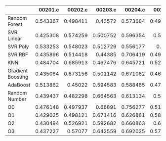 |                   |   00201.c |   00202.c |   00203.c |   00204.c |   00205.c |   00206.c |   00207.c |   00208.c |   00209.c |   00210.c |   00211.c |   00212.c |   00213.c |   00214.c |   00215.c |   00216.c |   00217.c |   00218.c |   00219.c |   00220.c |   nestedLoop.c |   recursion.c |   select.c |   test10.c |   test11.c |   test12.c |   test13.c |   test1.c |   test2.c |   test3.c |   test4.c |   test5.c |   test6.c |   test7.c |   test8.c |   test9.c |    toy.c |
|:------------------|----------:|----------:|----------:|----------:|----------:|----------:|----------:|----------:|----------:|----------:|----------:|----------:|----------:|----------:|----------:|----------:|----------:|----------:|----------:|----------:|---------------:|--------------:|-----------:|-----------:|-----------:|-----------:|-----------:|----------:|----------:|----------:|----------:|----------:|----------:|----------:|----------:|----------:|---------:|
| Random Forest     |  0.543367 |  0.498411 |  0.43572  |  0.573684 |  0.493563 |  0.58315  |  0.515549 |  0.449786 |  0.493385 |  0.619827 |  0.606081 |  0.537558 |  0.576503 |  0.454816 |  0.512037 |  0.537626 |  0.545729 |  0.494731 |  0.520248 |  0.540348 |       0.494677 |      0.588104 |   0.406516 |   0.546708 |   0.429    |   0.45974  |   0.419744 |  0.446385 |  0.459972 |  0.530848 |  0.679482 |  0.492215 |  0.573631 |  0.467191 |  0.568728 |  0.522994 | 0.446064 |
| SVR Linear        |  0.425308 |  0.574259 |  0.500752 |  0.596354 |  0.51743  |  0.520303 |  0.466771 |  0.442918 |  0.447226 |  0.474549 |  0.511911 |  0.456467 |  0.452998 |  0.468808 |  0.554997 |  0.541557 |  0.526415 |  0.473329 |  0.566443 |  0.480688 |       0.477728 |      0.480715 |   0.452394 |   0.437662 |   0.440926 |   0.479156 |   0.43275  |  0.551708 |  0.45994  |  0.513046 |  0.482615 |  0.498713 |  0.519178 |  0.531202 |  0.490122 |  0.528574 | 0.501146 |
| SVR Poly          |  0.533253 |  0.548023 |  0.512729 |  0.556177 |  0.4951   |  0.442405 |  0.485161 |  0.407579 |  0.589916 |  0.44481  |  0.453828 |  0.482074 |  0.526269 |  0.495485 |  0.592243 |  0.580649 |  0.430284 |  0.491301 |  0.45584  |  0.549733 |       0.45587  |      0.513039 |   0.399252 |   0.434121 |   0.426288 |   0.40497  |   0.435015 |  0.47164  |  0.653518 |  0.522402 |  0.493006 |  0.566849 |  0.503178 |  0.525148 |  0.535033 |  0.489927 | 0.454768 |
| SVR RBF           |  0.435896 |  0.514418 |  0.44385  |  0.706419 |  0.495443 |  0.536515 |  0.532852 |  0.456739 |  0.548033 |  0.527145 |  0.591427 |  0.595081 |  0.571705 |  0.482346 |  0.472229 |  0.47489  |  0.43778  |  0.566174 |  0.459367 |  0.585164 |       0.509766 |      0.572611 |   0.532127 |   0.4613   |   0.428651 |   0.580774 |   0.442055 |  0.625132 |  0.578241 |  0.613463 |  0.554697 |  0.451285 |  0.490002 |  0.576651 |  0.607853 |  0.546177 | 0.5566   |
| KNN               |  0.484704 |  0.685913 |  0.467476 |  0.645721 |  0.528358 |  0.435937 |  0.572391 |  0.566381 |  0.548565 |  0.578749 |  0.434866 |  0.56742  |  0.650823 |  0.585502 |  0.509472 |  0.591513 |  0.577184 |  0.400585 |  0.539515 |  0.582834 |       0.548009 |      0.549235 |   0.623377 |   0.65937  |   0.453976 |   0.529292 |   0.447611 |  0.658799 |  0.55033  |  0.617119 |  0.591608 |  0.647037 |  0.588256 |  0.644861 |  0.62071  |  0.495447 | 0.421164 |
| Gradient Boosting |  0.435064 |  0.673156 |  0.501142 |  0.671062 |  0.462397 |  0.504926 |  0.52503  |  0.655238 |  0.549501 |  0.484077 |  0.515658 |  0.486847 |  0.512586 |  0.526848 |  0.575499 |  0.573538 |  0.579944 |  0.497808 |  0.570428 |  0.582286 |       0.543569 |      0.541071 |   0.546255 |   0.528709 |   0.482812 |   0.423932 |   0.456277 |  0.47387  |  0.437607 |  0.58893  |  0.622682 |  0.591381 |  0.561805 |  0.539932 |  0.634224 |  0.495804 | 0.422601 |
| AdaBoost          |  0.513862 |  0.45022  |  0.594583 |  0.588485 |  0.474714 |  0.496934 |  0.5353   |  0.462652 |  0.450811 |  0.50051  |  0.475181 |  0.54549  |  0.529034 |  0.51223  |  0.613434 |  0.529871 |  0.579858 |  0.560358 |  0.549133 |  0.490703 |       0.427493 |      0.547118 |   0.494792 |   0.623802 |   0.601763 |   0.493023 |   0.449609 |  0.599269 |  0.433428 |  0.490144 |  0.542546 |  0.591122 |  0.563535 |  0.610412 |  0.652081 |  0.537444 | 0.575223 |
| Random Number     |  0.439437 |  0.482298 |  0.664563 |  0.613134 |  0.53763  |  0.538238 |  0.497955 |  0.48429  |  0.514463 |  0.579281 |  0.508295 |  0.582377 |  0.501402 |  0.517877 |  0.519476 |  0.59909  |  0.513338 |  0.491452 |  0.595766 |  0.546957 |       0.48252  |      0.478476 |   0.457226 |   0.549149 |   0.474395 |   0.408991 |   0.683428 |  0.603481 |  0.484944 |  0.507666 |  0.479583 |  0.478872 |  0.610065 |  0.54223  |  0.562661 |  0.603044 | 0.456643 |
| O0                |  0.476148 |  0.497937 |  0.66891  |  0.756277 |  0.516691 |  0.503544 |  0.505007 |  0.532821 |  0.465658 |  0.513716 |  0.565829 |  0.663667 |  0.600838 |  0.524763 |  0.613859 |  0.498791 |  0.521255 |  0.672726 |  0.57456  |  0.587607 |       0.626501 |      0.589348 |   0.514019 |   0.550719 |   0.499142 |   0.492799 |   0.583113 |  0.604019 |  0.614795 |  0.601802 |  0.614531 |  0.542338 |  0.555495 |  0.548525 |  0.449533 |  0.574863 | 0.519109 |
| O1                |  0.429025 |  0.498121 |  0.671416 |  0.626881 |  0.585198 |  0.497244 |  0.592104 |  0.563225 |  0.46232  |  0.636973 |  0.472604 |  0.616018 |  0.544126 |  0.617413 |  0.523371 |  0.479851 |  0.509963 |  0.685913 |  0.541884 |  0.604591 |       0.576258 |      0.531664 |   0.55432  |   0.589478 |   0.537099 |   0.479124 |   0.5675   |  0.532782 |  0.540649 |  0.54325  |  0.546663 |  0.557086 |  0.54731  |  0.591006 |  0.463801 |  0.606307 | 0.576064 |
| O2                |  0.430494 |  0.526921 |  0.592682 |  0.660863 |  0.61652  |  0.59695  |  0.605254 |  0.561782 |  0.463106 |  0.598272 |  0.589143 |  0.575869 |  0.61821  |  0.673543 |  0.52784  |  0.561927 |  0.558176 |  0.509273 |  0.590087 |  0.65289  |       0.449931 |      0.480645 |   0.465627 |   0.575954 |   0.54343  |   0.386513 |   0.603561 |  0.533513 |  0.464268 |  0.541151 |  0.538451 |  0.503994 |  0.547627 |  0.479467 |  0.552895 |  0.496807 | 0.464463 |
| O3                |  0.437227 |  0.57077  |  0.642559 |  0.692025 |  0.579964 |  0.530491 |  0.605896 |  0.401535 |  0.421552 |  0.607496 |  0.630181 |  0.587642 |  0.463021 |  0.673135 |  0.628258 |  0.592915 |  0.594851 |  0.545412 |  0.605233 |  0.699012 |       0.514949 |      0.442351 |   0.557708 |   0.434822 |   0.487393 |   0.390353 |   0.531379 |  0.579194 |  0.436853 |  0.581593 |  0.621639 |  0.521415 |  0.545152 |  0.602643 |  0.518623 |  0.586645 | 0.508124 |